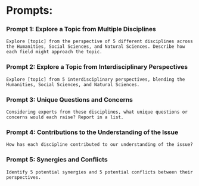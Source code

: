 # Prompts:

### Prompt 1: Explore a Topic from Multiple Disciplines

```
Explore [topic] from the perspective of 5 different disciplines across the Humanities, Social Sciences, and Natural Sciences. Describe how each field might approach the topic.
```

### Prompt 2: Explore a Topic from Interdisciplinary Perspectives

```
Explore [topic] from 5 interdisciplinary perspectives, blending the Humanities, Social Sciences, and Natural Sciences.
```

### Prompt 3: Unique Questions and Concerns

```
Considering experts from these disciplines, what unique questions or concerns would each raise? Report in a list.
```

### Prompt 4: Contributions to the Understanding of the Issue

```
How has each discipline contributed to our understanding of the issue?
```

### Prompt 5: Synergies and Conflicts

```
Identify 5 potential synergies and 5 potential conflicts between their perspectives.
```
